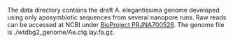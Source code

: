 The data directory contains the draft A. elegantissima genome developed using only aposymbiotic sequences from several nanopore runs. Raw reads can be accessed at NCBI under [BioProject PRJNA700526](https://www.ncbi.nlm.nih.gov/sra/PRJNA700526). The genome file is ./wtdbg2_genome/Ae.ctg.lay.fa.gz.